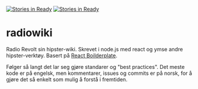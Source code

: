 [![Stories in Ready](https://badge.waffle.io/RadioRevolt/radiowiki.png?label=ready&title=Ready)](https://waffle.io/RadioRevolt/radiowiki)
[![Stories in Ready](https://badge.waffle.io/RadioRevolt/radiowiki.png?label=ready&title=Ready)](https://waffle.io/RadioRevolt/radiowiki)
# radiowiki
Radio Revolt sin hipster-wiki. Skrevet i node.js med react og ymse andre hipster-verktøy.
Basert på [React Boilderplate](https://github.com/mxstbr/react-boilerplate/).

Følger så langt det lar seg gjøre standarer og "best practices".
Det meste kode er på engelsk, men kommentarer, issues og commits er på norsk,
for å gjøre det så enkelt som mulig å forstå i fremtiden.
